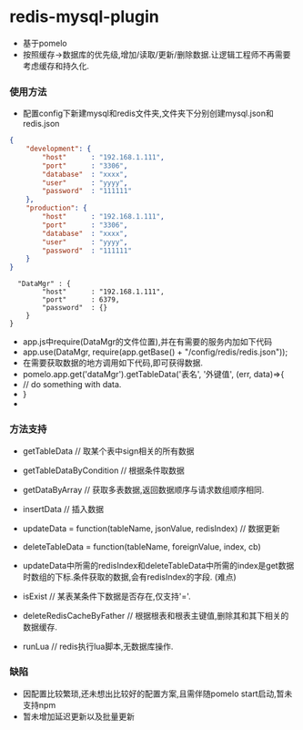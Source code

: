 # redis-mysql-plugin
* 基于pomelo
* 按照缓存->数据库的优先级,增加/读取/更新/删除数据.让逻辑工程师不再需要考虑缓存和持久化.

### 使用方法
* 配置config下新建mysql和redis文件夹,文件夹下分别创建mysql.json和redis.json
```mysql.json
{
	"development": {
	  	"host" 		: "192.168.1.111",
		"port" 		: "3306",
		"database" 	: "xxxx",
		"user" 		: "yyyy",
		"password" 	: "111111"
	},
	"production": {
	  	"host" 		: "192.168.1.111",
		"port" 		: "3306",
		"database" 	: "xxxx",
		"user" 		: "yyyy",
		"password" 	: "111111"
	}
}
```
```redis.json{
  "DataMgr" : {
		"host" 		: "192.168.1.111",
		"port" 		: 6379,
		"password" 	: {}
	}
}
```
* app.js中require(DataMgr的文件位置),并在有需要的服务内加如下代码
* app.use(DataMgr, require(app.getBase() + "/config/redis/redis.json"));
* 在需要获取数据的地方调用如下代码,即可获得数据.
* pomelo.app.get('dataMgr').getTableData('表名', '外键值', (err, data)=>{
*   // do something with data.
* }
* 
### 方法支持
* getTableData                // 取某个表中sign相关的所有数据
* getTableDataByCondition     // 根据条件取数据
* getDataByArray              // 获取多表数据,返回数据顺序与请求数组顺序相同.
* insertData                  // 插入数据
* updateData = function(tableName, jsonValue, redisIndex)   // 数据更新
* deleteTableData = function(tableName, foreignValue, index, cb)

* updateData中所需的redisIndex和deleteTableData中所需的index是get数据时数组的下标.条件获取的数据,会有redisIndex的字段. (难点)

* isExist                     // 某表某条件下数据是否存在,仅支持'='.
* deleteRedisCacheByFather    // 根据根表和根表主键值,删除其和其下相关的数据缓存.
* runLua                      // redis执行lua脚本,无数据库操作.

### 缺陷
* 因配置比较繁琐,还未想出比较好的配置方案,且需伴随pomelo start启动,暂未支持npm
* 暂未增加延迟更新以及批量更新
